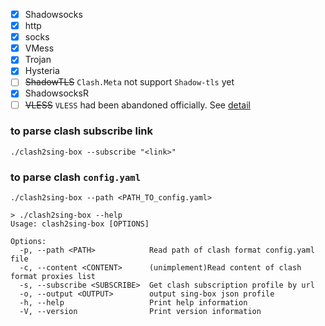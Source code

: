 - [x]  Shadowsocks  
- [x]  http  
- [x]  socks  
- [x]  VMess  
- [x]  Trojan  
- [x]  Hysteria  
- [ ]  ~~ShadowTLS~~      `Clash.Meta` not support `Shadow-tls` yet  
- [x]  ShadowsocksR     
- [ ]  ~~VLESS~~          `VLESS` had been abandoned officially. See [detail](https://www.v2fly.org/v5/config/proxy/vless.html)  

### to parse clash subscribe link  

```console  
./clash2sing-box --subscribe "<link>"  
```

### to parse clash `config.yaml`  

```console
./clash2sing-box --path <PATH_TO_config.yaml>  
```   


```console
> ./clash2sing-box --help
Usage: clash2sing-box [OPTIONS]

Options:
  -p, --path <PATH>            Read path of clash format config.yaml file
  -c, --content <CONTENT>      (unimplement)Read content of clash format proxies list
  -s, --subscribe <SUBSCRIBE>  Get clash subscription profile by url
  -o, --output <OUTPUT>        output sing-box json profile
  -h, --help                   Print help information
  -V, --version                Print version information
```

